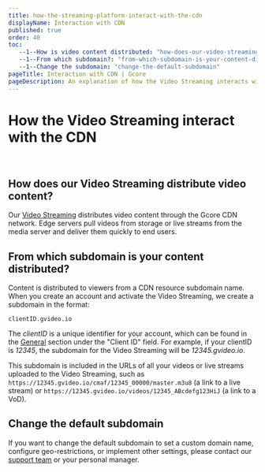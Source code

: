```yaml
---
title: how-the-streaming-platform-interact-with-the-cdn
displayName: Interaction with CDN
published: true
order: 40
toc:
   --1--How is video content distributed: "how-does-our-video-streaming-distribute-video-content"
   --1--From which subdomain?: "from-which-subdomain-is-your-content-distributed"
   --1--Change the subdomain: "change-the-default-subdomain"
pageTitle: Interaction with CDN | Gcore
pageDescription: An explanation of how the Video Streaming interacts with CDN.
---
```

# How the Video Streaming interact with the CDN
 
## How does our Video Streaming distribute video content?

Our <a href="https://gcore.com/streaming-platform" target="_blank">Video Streaming</a> distributes video content through the Gcore CDN network. Edge servers pull videos from storage or live streams from the media server and deliver them quickly to end users.

## From which subdomain is your content distributed? 

Content is distributed to viewers from a CDN resource subdomain name. When you create an account and activate the Video Streaming, we create a subdomain in the format:

```
clientID.gvideo.io
```

The *clientID* is a unique identifier for your account, which can be found in the <a href="https://accounts.gcore.com/profile/company" target="_blank">General</a> section under the "Client ID" field. For example, if your clientID is *12345*, the subdomain for the Video Streaming will be *12345.gvideo.io*. 

This subdomain is included in the URLs of all your videos or live streams uploaded to the Video Streaming, such as ```https://12345.gvideo.io/cmaf/12345_00000/master.m3u8``` (a link to a live stream) or ```https://12345.gvideo.io/videos/12345_ABcdefg123HiJ``` (a link to a VoD).

## Change the default subdomain

If you want to change the default subdomain to set a custom domain name, configure geo-restrictions, or implement other settings, please contact our [support team](mailto:support@gcore.com) or your personal manager.